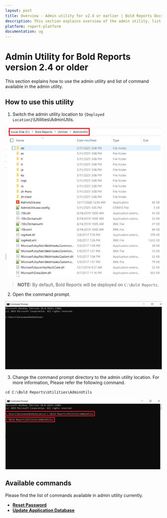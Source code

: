 ```yaml
---
layout: post
title: Overview - Admin utility for v2.4 or earlier | Bold Reports Docs
description: This section explains overview of the admin utility, list of available commands, and how to use those commands in the admin utility of v2.4 or earlier. 
platform: report-platform
documentation: ug
---
```


# Admin Utility for Bold Reports version 2.4 or older

This section explains how to use the admin utility and list of command available in the admin utility.

## How to use this utility

1. Switch the admin utility location to `{Deployed Location}`\Utilities\AdminUtils.  

![folder](/static/assets/on-premise/images/tenant-management/admin-utility/folder.png)  

> **NOTE:** By default, Bold Reports will be deployed on `C:\Bold Reports`.

2. Open the command prompt.  

![cmd-window](/static/assets/on-premise/images/tenant-management/admin-utility/cmdpmpt.png)  

3. Change the command prompt directory to the admin utility location. For more information, Please refer the following command.   
~~~
cd C:\Bold Reports\Utilities\AdminUtils
~~~  
![utils-cmd](/static/assets/on-premise/images/tenant-management/admin-utility/displaycmd.png)  

## Available commands

Please find the list of commands available in admin utility currently.  
* [**Reset Password**](./../v3.3-or-older/reset-password/)
* [**Update Application Database**](./../v3.3-or-older/reset-application-database/)
